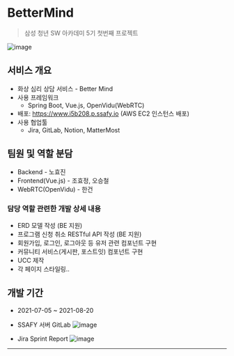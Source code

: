 # BetterMind

> 삼성 청년 SW 아카데미 5기 첫번째 프로젝트  

![image](https://user-images.githubusercontent.com/67505208/135769272-cc58f926-b056-4b01-b947-1970e2a4cc78.png)


## 서비스 개요

- 화상 심리 상담 서비스 - Better Mind
- 사용 프레임워크
  - Spring Boot, Vue.js, OpenVidu(WebRTC)
- 배포: https://www.i5b208.p.ssafy.io (AWS EC2 인스턴스 배포)
- 사용 협업툴
  - Jira, GitLab, Notion, MatterMost


## 팀원 및 역할 분담

- Backend - 노효진
- Frontend(Vue.js) - 조효정, 오승철
- WebRTC(OpenVidu) - 한건


### 담당 역할 관련한 개발 상세 내용

- ERD 모델 작성 (BE 지원)
- 프로그램 신청 취소 RESTful API 작성 (BE 지원)
- 회원가입, 로그인, 로그아웃 등 유저 관련 컴포넌트 구현
- 커뮤니티 서비스(게시판, 포스트잇) 컴포넌트 구현
- UCC 제작
- 각 페이지 스타일링..



## 개발 기간

- 2021-07-05 ~ 2021-08-20

- SSAFY 서버 GitLab
![image](https://user-images.githubusercontent.com/67505208/135769351-6ff76601-49d7-4ee6-afa5-ef1e94837d5d.png)

- Jira Sprint Report
![image](https://user-images.githubusercontent.com/67505208/135769459-3a8bad63-91a5-49c9-98a4-b78758994d9d.png)


---



